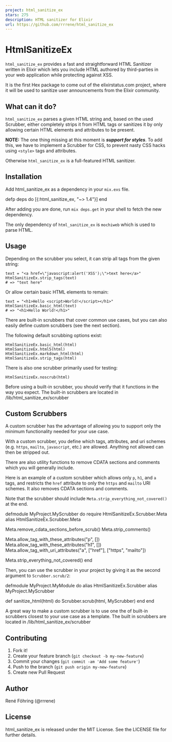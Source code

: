 ```yaml
---
project: html_sanitize_ex
stars: 275
description: HTML sanitizer for Elixir
url: https://github.com/rrrene/html_sanitize_ex
---
```


HtmlSanitizeEx
==============

`html_sanitize_ex` provides a fast and straightforward HTML Sanitizer written in Elixir which lets you include HTML authored by third-parties in your web application while protecting against XSS.

It is the first Hex package to come out of the elixirstatus.com project, where it will be used to sanitize user announcements from the Elixir community.

What can it do?
---------------

`html_sanitize_ex` parses a given HTML string and, based on the used Scrubber, either completely strips it from HTML tags or sanitizes it by only allowing certain HTML elements and attributes to be present.

**NOTE:** The one thing missing at this moment is _**support for styles**_. To add this, we have to implement a Scrubber for CSS, to prevent nasty CSS hacks using `<style>` tags and attributes.

Otherwise `html_sanitize_ex` is a full-featured HTML sanitizer.

Installation
------------

Add html\_sanitize\_ex as a dependency in your `mix.exs` file.

defp deps do
  \[{:html\_sanitize\_ex, "~> 1.4"}\]
end

After adding you are done, run `mix deps.get` in your shell to fetch the new dependency.

The only dependency of `html_sanitize_ex` is `mochiweb` which is used to parse HTML.

Usage
-----

Depending on the scrubber you select, it can strip all tags from the given string:

```
text = "<a href=\"javascript:alert('XSS');\">text here</a>"
HtmlSanitizeEx.strip_tags(text)
# => "text here"
```

Or allow certain basic HTML elements to remain:

```
text = "<h1>Hello <script>World!</script></h1>"
HtmlSanitizeEx.basic_html(text)
# => "<h1>Hello World!</h1>"
```

There are built-in scrubbers that cover common use cases, but you can also easily define custom scrubbers (see the next section).

The following default scrubbing options exist:

```
HtmlSanitizeEx.basic_html(html)
HtmlSanitizeEx.html5(html)
HtmlSanitizeEx.markdown_html(html)
HtmlSanitizeEx.strip_tags(html)
```

There is also one scrubber primarily used for testing:

```
HtmlSanitizeEx.noscrub(html)
```

Before using a built-in scrubber, you should verify that it functions in the way you expect. The built-in scrubbers are located in /lib/html\_sanitize\_ex/scrubber

Custom Scrubbers
----------------

A custom scrubber has the advantage of allowing you to support only the minimum functionality needed for your use case.

With a custom scrubber, you define which tags, attributes, and uri schemes (e.g. `https`, `mailto`, `javascript`, etc.) are allowed. Anything not allowed can then be stripped out.

There are also utility functions to remove CDATA sections and comments which you will generally include.

Here is an example of a custom scrubber which allows only `p`, `h1`, and `a` tags, and restricts the `href` attribute to only the `https` and `mailto` URI schemes. It also removes CDATA sections and comments.

Note that the scrubber should include `Meta.strip_everything_not_covered()` at the end.

defmodule MyProject.MyScrubber do
  require HtmlSanitizeEx.Scrubber.Meta
  alias HtmlSanitizeEx.Scrubber.Meta

  Meta.remove\_cdata\_sections\_before\_scrub()
  Meta.strip\_comments()

  Meta.allow\_tag\_with\_these\_attributes("p", \[\])
  Meta.allow\_tag\_with\_these\_attributes("h1", \[\])
  Meta.allow\_tag\_with\_uri\_attributes("a", \["href"\], \["https", "mailto"\])

  Meta.strip\_everything\_not\_covered()
end

Then, you can use the scrubber in your project by giving it as the second argument to `Scrubber.scrub/2`:

defmodule MyProject.MyModule do
  alias HtmlSanitizeEx.Scrubber
  alias MyProject.MyScrubber

  def sanitize\_html(html) do
    Scrubber.scrub(html, MyScrubber)
  end
end

A great way to make a custom scrubber is to use one the of built-in scrubbers closest to your use case as a template. The built in scrubbers are located in /lib/html\_sanitize\_ex/scrubber

Contributing
------------

1.  Fork it!
2.  Create your feature branch (`git checkout -b my-new-feature`)
3.  Commit your changes (`git commit -am 'Add some feature'`)
4.  Push to the branch (`git push origin my-new-feature`)
5.  Create new Pull Request

Author
------

René Föhring (@rrrene)

License
-------

html\_sanitize\_ex is released under the MIT License. See the LICENSE file for further details.
